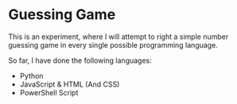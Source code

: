 # Guessing Game
This is an experiment, where I will attempt to right a simple number guessing game in every single possible programming language.

So far, I have done the following languages:
- Python
- JavaScript & HTML (And CSS)
- PowerShell Script